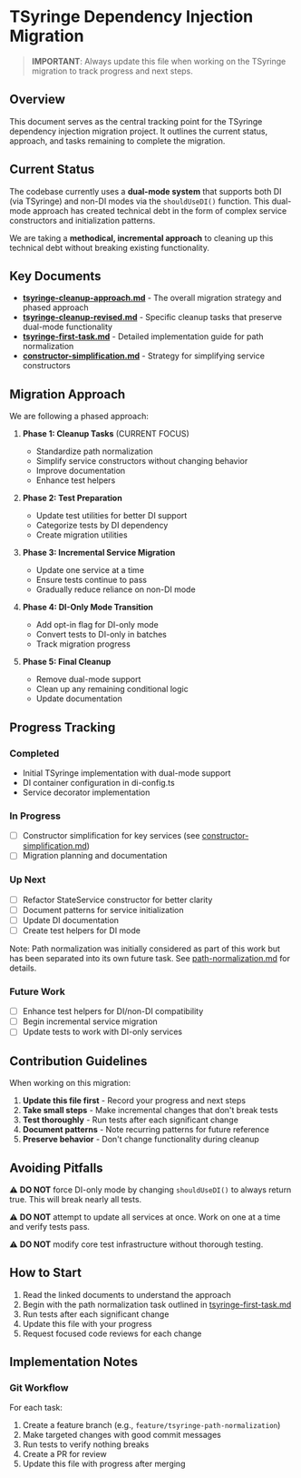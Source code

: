 # TSyringe Dependency Injection Migration

> **IMPORTANT**: Always update this file when working on the TSyringe migration to track progress and next steps.

## Overview

This document serves as the central tracking point for the TSyringe dependency injection migration project. It outlines the current status, approach, and tasks remaining to complete the migration.

## Current Status

The codebase currently uses a **dual-mode system** that supports both DI (via TSyringe) and non-DI modes via the `shouldUseDI()` function. This dual-mode approach has created technical debt in the form of complex service constructors and initialization patterns.

We are taking a **methodical, incremental approach** to cleaning up this technical debt without breaking existing functionality.

## Key Documents

* [**tsyringe-cleanup-approach.md**](./tsyringe-cleanup-approach.md) - The overall migration strategy and phased approach
* [**tsyringe-cleanup-revised.md**](./tsyringe-cleanup-revised.md) - Specific cleanup tasks that preserve dual-mode functionality
* [**tsyringe-first-task.md**](./tsyringe-first-task.md) - Detailed implementation guide for path normalization
* [**constructor-simplification.md**](./constructor-simplification.md) - Strategy for simplifying service constructors

## Migration Approach

We are following a phased approach:

1. **Phase 1: Cleanup Tasks** (CURRENT FOCUS)
   - Standardize path normalization
   - Simplify service constructors without changing behavior
   - Improve documentation
   - Enhance test helpers

2. **Phase 2: Test Preparation**
   - Update test utilities for better DI support
   - Categorize tests by DI dependency
   - Create migration utilities

3. **Phase 3: Incremental Service Migration**
   - Update one service at a time
   - Ensure tests continue to pass
   - Gradually reduce reliance on non-DI mode

4. **Phase 4: DI-Only Mode Transition**
   - Add opt-in flag for DI-only mode
   - Convert tests to DI-only in batches
   - Track migration progress

5. **Phase 5: Final Cleanup**
   - Remove dual-mode support
   - Clean up any remaining conditional logic
   - Update documentation

## Progress Tracking

### Completed
- Initial TSyringe implementation with dual-mode support
- DI container configuration in di-config.ts
- Service decorator implementation

### In Progress
- [ ] Constructor simplification for key services (see [constructor-simplification.md](./constructor-simplification.md))
- [ ] Migration planning and documentation

### Up Next
- [ ] Refactor StateService constructor for better clarity 
- [ ] Document patterns for service initialization
- [ ] Update DI documentation
- [ ] Create test helpers for DI mode

Note: Path normalization was initially considered as part of this work but has been separated into its own future task. See [path-normalization.md](./path-normalization.md) for details.

### Future Work
- [ ] Enhance test helpers for DI/non-DI compatibility
- [ ] Begin incremental service migration
- [ ] Update tests to work with DI-only services

## Contribution Guidelines

When working on this migration:

1. **Update this file first** - Record your progress and next steps
2. **Take small steps** - Make incremental changes that don't break tests
3. **Test thoroughly** - Run tests after each significant change
4. **Document patterns** - Note recurring patterns for future reference
5. **Preserve behavior** - Don't change functionality during cleanup

## Avoiding Pitfalls

⚠️ **DO NOT** force DI-only mode by changing `shouldUseDI()` to always return true. This will break nearly all tests.

⚠️ **DO NOT** attempt to update all services at once. Work on one at a time and verify tests pass.

⚠️ **DO NOT** modify core test infrastructure without thorough testing.

## How to Start

1. Read the linked documents to understand the approach
2. Begin with the path normalization task outlined in [tsyringe-first-task.md](./tsyringe-first-task.md)
3. Run tests after each significant change
4. Update this file with your progress
5. Request focused code reviews for each change

## Implementation Notes

### Git Workflow

For each task:
1. Create a feature branch (e.g., `feature/tsyringe-path-normalization`)
2. Make targeted changes with good commit messages
3. Run tests to verify nothing breaks
4. Create a PR for review
5. Update this file with progress after merging
